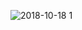 ![2018-10-18 1](https://user-images.githubusercontent.com/42754327/47193834-8ba11400-d31a-11e8-88cb-86cc2287dd2f.png)
